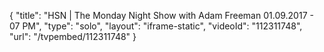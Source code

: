 {
    "title": "HSN | The Monday Night Show with Adam Freeman 01.09.2017 - 07 PM",
    "type": "solo",
    "layout": "iframe-static",
    "videoId": "112311748",
    "url": "\/tvpembed\/112311748"
}